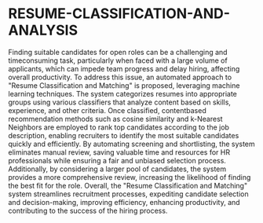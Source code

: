 # RESUME-CLASSIFICATION-AND-ANALYSIS
Finding suitable candidates for open roles can be a challenging and timeconsuming
task, particularly when faced with a large volume of applicants, which
can impede team progress and delay hiring, affecting overall productivity. To
address this issue, an automated approach to "Resume Classification and
Matching" is proposed, leveraging machine learning techniques. The system
categorizes resumes into appropriate groups using various classifiers that analyze
content based on skills, experience, and other criteria. Once classified, contentbased
recommendation methods such as cosine similarity and k-Nearest
Neighbors are employed to rank top candidates according to the job description,
enabling recruiters to identify the most suitable candidates quickly and
efficiently. By automating screening and shortlisting, the system eliminates
manual review, saving valuable time and resources for HR professionals while
ensuring a fair and unbiased selection process. Additionally, by considering a
larger pool of candidates, the system provides a more comprehensive review,
increasing the likelihood of finding the best fit for the role. Overall, the "Resume
Classification and Matching" system streamlines recruitment processes,
expediting candidate selection and decision-making, improving efficiency,
enhancing productivity, and contributing to the success of the hiring process.
